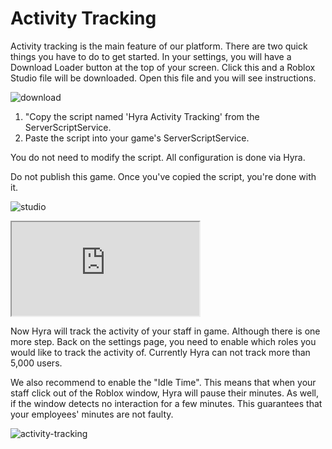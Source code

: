 # Activity Tracking
Activity tracking is the main feature of our platform. There are two quick things you have to do to get started. In your settings, you will have a Download Loader button at the top of your screen. Click this and a Roblox Studio file will be downloaded. Open this file and you will see instructions.

![download](/img/download.PNG)

1. "Copy the script named 'Hyra Activity Tracking' from the ServerScriptService.
2. Paste the script into your game's ServerScriptService.

You do not need to modify the script. All configuration is done via Hyra.

Do not publish this game. Once you've copied the script, you're done with it.

![studio](/img/studio.PNG)

<div style={{ position: 'relative', paddingTop: '56.25%' }}><iframe src="https://iframe.mediadelivery.net/embed/58977/40ef8e59-cd56-44b7-b1e7-53c1705cd796?autoplay=false" loading="lazy" style={{ border: 'none', position: 'absolute', top: '0', height: '100%', width: '100%'}}  allow="accelerometer; gyroscope; autoplay; encrypted-media; picture-in-picture;" ></iframe></div>

Now Hyra will track the activity of your staff in game. Although there is one more step. Back on the settings page, you need to enable which roles you would like to track the activity of. Currently Hyra can not track more than 5,000 users. 

We also recommend to enable the "Idle Time". This means that when your staff click out of the Roblox window, Hyra will pause their minutes. As well, if the window detects no interaction for a few minutes. This guarantees that your employees' minutes are not faulty.

![activity-tracking](/img/activity-tracking.PNG)